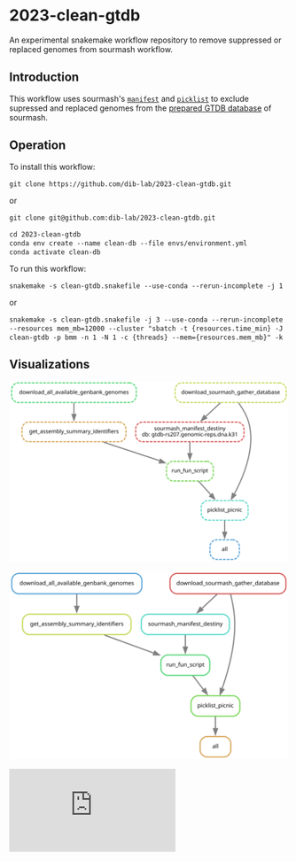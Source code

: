 # 2023-clean-gtdb
An experimental snakemake workflow repository to remove suppressed or replaced genomes from sourmash workflow.

## Introduction

This workflow uses sourmash's [`manifest`](https://sourmash.readthedocs.io/en/latest/command-line.html#id48) and [`picklist`](https://sourmash.readthedocs.io/en/latest/command-line.html#id54) to exclude supressed and replaced genomes from the [prepared GTDB database](https://sourmash.readthedocs.io/en/latest/databases.html) of sourmash. 

## Operation

To install this workflow:
```
git clone https://github.com/dib-lab/2023-clean-gtdb.git
```
or
```
git clone git@github.com:dib-lab/2023-clean-gtdb.git
```

```
cd 2023-clean-gtdb
conda env create --name clean-db --file envs/environment.yml
conda activate clean-db
```

To run this workflow:
```
snakemake -s clean-gtdb.snakefile --use-conda --rerun-incomplete -j 1
```
or
```
snakemake -s clean-gtdb.snakefile -j 3 --use-conda --rerun-incomplete --resources mem_mb=12000 --cluster "sbatch -t {resources.time_min} -J clean-gtdb -p bmm -n 1 -N 1 -c {threads} --mem={resources.mem_mb}" -k
```

## Visualizations

![](https://raw.githubusercontent.com/dib-lab/2023-clean-gtdb/fix_faster/images/clean-gtdb-dag.svg)

![](https://raw.githubusercontent.com/dib-lab/2023-clean-gtdb/fix_faster/images/clean-gtdb-rulegraph.svg)

![](https://raw.githubusercontent.com/dib-lab/2023-clean-gtdb/fix_faster/images/clean-gtdb-tree.html)

